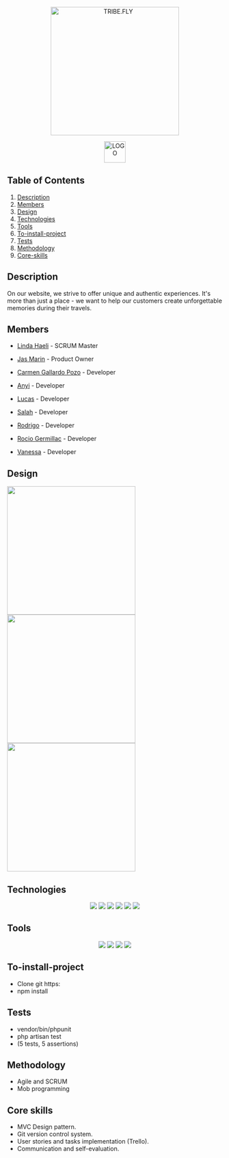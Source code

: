 
<p align="center"><img src="https://user-images.githubusercontent.com/116794919/220713053-3dc7d8ad-a6dd-46ad-ae35-46396f5e0e95.png" width="300" alt="TRIBE.FLY"></p>
<p align="center">

<p align="center"><img src="https://user-images.githubusercontent.com/116546624/220708465-4602d358-c8ab-4379-946e-2df420261c0c.jpg" width="50" alt="LOGO"></p>
<p align="center">

## Table of Contents
1. [Description](#description)
2. [Members](#members) 
3. [Design](#design)
4. [Technologies](#technologies)
5. [Tools](#tools)
6. [To-install-project](#to-install-project)
7. [Tests](#tests)
8. [Methodology](#methodology)
9. [Core-skills](#core-skills)

 

## Description  


On our website, we strive to offer unique and authentic experiences. It's more than just a place - we want to help our customers create unforgettable memories during their travels.

 ## Members  
  
- [Linda Haeli](https://github.com/LindaHG1) - SCRUM Master

- [Jas Marin](https://github.com/JasMarin) - Product Owner

- [Carmen Gallardo Pozo](https://github.com/CarmenGP) - Developer

- [Anyi](https://github.com/Anyi79) - Developer

- [Lucas](https://github.com/Lucasibf5) - Developer

-  [Salah](https://github.com/SalahREH) - Developer

-  [Rodrigo](https://github.com/Rodrigo-ASJ) - Developer

-  [Rocio Germillac](https://github.com/rgermillaclopez) - Developer

-  [Vanessa](https://github.com/vanessa-cp) - Developer
  
## Design


<img src="" width="300px">

<img src="" width="300px">

<img src="" width="300px">


## Technologies

 <p align="center">
 <img src= "https://img.shields.io/badge/html5-%23E34F26.svg?style=for-the-badge&logo=html5&logoColor=white"></img>
 <img src= "https://img.shields.io/badge/css3-%231572B6.svg?style=for-the-badge&logo=css3&logoColor=white"></img>
 <img src= "https://img.shields.io/badge/javascript-%23323330.svg?style=for-the-badge&logo=javascript&logoColor=%23F7DF1E"></img>
 <img src= "https://img.shields.io/badge/react-%2320232a.svg?style=for-the-badge&logo=react&logoColor=%2361DAFB"></img>
 <img src= "https://img.shields.io/badge/NPM-%23000000.svg?style=for-the-badge&logo=npm&logoColor=white"></img> 
 <img src= "https://img.shields.io/badge/node.js-6DA55F?style=for-the-badge&logo=node.js&logoColor=white"></img> </p>
 
 ## Tools

 <p align="center"><a herf="https://www.figma.com/file/j3PmBXAYaB5q9chh5o23tw/Quotes?node-id=0%3A1&t=wIPAO9j1BXSjwg2G-0"><img src= "https://img.shields.io/badge/figma-%23F24E1E.svg?style=for-the-badge&logo=figma&logoColor=white"></a>
 <a href=""><img src= "https://img.shields.io/badge/Github-%2300C4CC.svg?style=for-the-badge&logo=Canva&logoColor=white"></a>
 <a herf="https://trello.com/b/MEFwJ2xu/frases"><img src= "https://img.shields.io/badge/Trello-%23026AA7.svg?style=for-the-badge&logo=Trello&logoColor=white"></img>
  <img src= "https://img.shields.io/badge/bootstrap-%23563D7C.svg?style=for-the-badge&logo=bootstrap&logoColor=white">

## To-install-project

* Clone git https: 
* npm install

## Tests 

* vendor/bin/phpunit
* php artisan test
* (5 tests, 5 assertions)

## Methodology

* Agile and SCRUM
* Mob programming

## Core skills
* MVC Design pattern.
* Git version control system.
* User stories and tasks implementation (Trello).
* Communication and self-evaluation.
